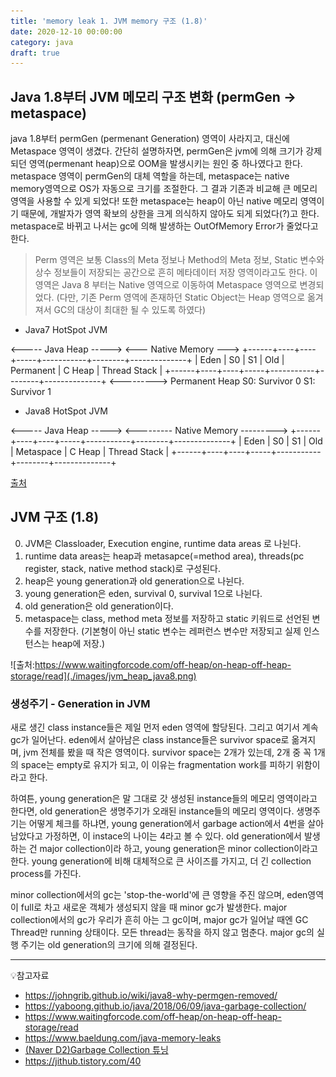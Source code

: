 ```yaml
---
title: 'memory leak 1. JVM memory 구조 (1.8)'
date: 2020-12-10 00:00:00
category: java
draft: true
---
```


## Java 1.8부터 JVM 메모리 구조 변화 (permGen → metaspace)
java 1.8부터 permGen (permenant Generation) 영역이 사라지고, 대신에 Metaspace 영역이 생겼다.
간단히 설명하자면, permGen은 jvm에 의해 크기가 강제되던 영역(permenant heap)으로 OOM을 발생시키는 원인 중 하나였다고 한다.
metaspace 영역이 permGen의 대체 역할을 하는데, metaspace는 native memory영역으로 OS가 자동으로 크기를 조절한다.
그 결과 기존과 비교해 큰 메모리 영역을 사용할 수 있게 되었다!
또한 metaspace는 heap이 아닌 native 메모리 영역이기 때문에, 개발자가 영역 확보의 상한을 크게 의식하지 않아도 되게 되었다(?)고 한다.
metaspace로 바뀌고 나서는 gc에 의해 발생하는 OutOfMemory Error가 줄었다고 한다.

> Perm 영역은 보통 Class의 Meta 정보나 Method의 Meta 정보, Static 변수와 상수 정보들이 저장되는 공간으로 흔히 메타데이터 저장 영역이라고도 한다. 이 영역은 Java 8 부터는 Native 영역으로 이동하여 Metaspace 영역으로 변경되었다. (다만, 기존 Perm 영역에 존재하던 Static Object는 Heap 영역으로 옮겨져서 GC의 대상이 최대한 될 수 있도록 하였다)


+ Java7 HotSpot JVM

<----- Java Heap ----->             <--- Native Memory --->
+------+----+----+-----+-----------+--------+--------------+
| Eden | S0 | S1 | Old | Permanent | C Heap | Thread Stack |
+------+----+----+-----+-----------+--------+--------------+
                        <--------->
                       Permanent Heap
S0: Survivor 0
S1: Survivor 1


+ Java8 HotSpot JVM

<----- Java Heap -----> <--------- Native Memory --------->
+------+----+----+-----+-----------+--------+--------------+
| Eden | S0 | S1 | Old | Metaspace | C Heap | Thread Stack |
+------+----+----+-----+-----------+--------+--------------+


[출처](https://johngrib.github.io/wiki/java8-why-permgen-removed/)



## JVM 구조 (1.8)
0. JVM은 Classloader, Execution engine, runtime data areas 로 나뉜다.
1. runtime data areas는 heap과 metasapce(=method area), threads(pc register, stack, native method stack)로 구성된다.
2. heap은 young generation과 old generation으로 나뉜다.
3. young generation은 eden, survival 0, survival 1으로 나뉜다.
4. old generation은 old generation이다.
5. metaspace는 class, method meta 정보를 저장하고 static 키워드로 선언된 변수를 저장한다. (기본형이 아닌 static 변수는 레퍼런스 변수만 저장되고 실제 인스턴스는 heap에 저장.)

![출처:https://www.waitingforcode.com/off-heap/on-heap-off-heap-storage/read](./images/jvm_heap_java8.png)


### 생성주기 - Generation in JVM
새로 생긴 class instance들은 제일 먼저 eden 영역에 할당된다. 그리고 여기서 계속 gc가 일어난다.
eden에서 살아남은 class instance들은 survivor space로 옮겨지며, jvm 전체를 봤을 때 작은 영역이다.
survivor space는 2개가 있는데, 2개 중 꼭 1개의 space는 empty로 유지가 되고, 이 이유는 fragmentation work를 피하기 위함이라고 한다.

하여튼, young generation은 말 그대로 갓 생성된 instance들의 메모리 영역이라고 한다면, old generation은 생명주기가 오래된 instance들의 메모리 영역이다.
생명주기는 어떻게 체크를 하냐면, young generation에서 garbage action에서 4번을 살아 남았다고 가정하면, 이 instace의 나이는 4라고 볼 수 있다.
old generation에서 발생하는 건 major collection이라 하고, young generation은 minor collection이라고 한다.
young generation에 비해 대체적으로 큰 사이즈를 가지고, 더 긴 collection process를 가진다.

minor collection에서의 gc는 'stop-the-world'에 큰 영향을 주진 않으며, eden영역이 full로 차고 새로운 객체가 생성되지 않을 때 minor gc가 발생한다.
major collection에서의 gc가 우리가 흔히 아는 그 gc이며, major gc가 일어날 때엔 GC Thread만 running 상태이다. 모든 thread는 동작을 하지 않고 멈춘다.
major gc의 실행 주기는 old generation의 크기에 의해 결정된다.


---

💡참고자료
- https://johngrib.github.io/wiki/java8-why-permgen-removed/
- https://yaboong.github.io/java/2018/06/09/java-garbage-collection/
- https://www.waitingforcode.com/off-heap/on-heap-off-heap-storage/read
- https://www.baeldung.com/java-memory-leaks
- [(Naver D2)Garbage Collection 튜닝](https://d2.naver.com/helloworld/37111)
- https://jithub.tistory.com/40
